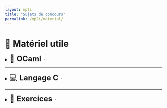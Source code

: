 ```yaml
---
layout: mp2i
title: "Sujets de concours"
permalink: /mp2i/material/
---
```


# 📂 Matériel utile

<!-- Cartella 1: OCaml (🐫 cammello) -->
<details>
  <summary>
    <span style="font-size:24px;">🐫 <strong>OCaml</strong></span>
    &nbsp;·&nbsp;<a href="ocaml/" style="font-size:14px; text-decoration:none;"></a>
  </summary>

  <div style="margin:10px 0 0 28px;">
    <ul>
      <li>📄 <a href="files/ocaml/pdf1.pdf">Formation au langage Caml (PDF)</a></li>
    </ul>
  </div>
</details>

---

<!-- Cartella 2: Langage C (💻 computer) -->
<details>
  <summary>
    <span style="font-size:24px;">💻 <strong>Langage C</strong></span>
    &nbsp;·&nbsp;<a href="c/" style="font-size:14px; text-decoration:none;"></a>
  </summary>

  <div style="margin:10px 0 0 28px;">
    <ul>
      <li>📄 <a href="c/variables.pdf">Variables (PDF)</a></li>
      <li>📄 <a href="c/boucles.pdf">Boucles (PDF)</a></li>
      <li>📄 <a href="c/pointeurs.pdf">Pointeurs (PDF)</a></li>
    </ul>
  </div>
</details>

---

<!-- Cartella 3: Exercices (📝 foglio di esercizi) -->
<details>
  <summary>
    <span style="font-size:24px;">📝 <strong>Exercices</strong></span>
    &nbsp;·&nbsp;<a href="exercices/" style="font-size:14px; text-decoration:none;"></a>
  </summary>

  <div style="margin:10px 0 0 28px;">
    <ul>
      <li>📄 <a href="exercices/exo1.pdf">Exercice 1 (PDF)</a></li>
      <li>📄 <a href="exercices/exo2.pdf">Exercice 2 (PDF)</a></li>
      <li>📄 <a href="exercices/exo3.pdf">Exercice 3 (PDF)</a></li>
    </ul>
  </div>
</details>
